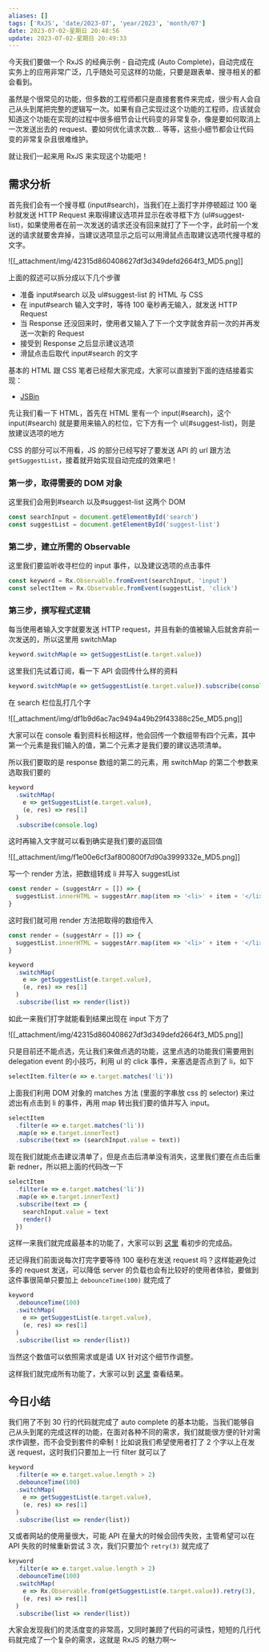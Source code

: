 ```yaml
---
aliases: []
tags: ['RxJS', 'date/2023-07', 'year/2023', 'month/07']
date: 2023-07-02-星期日 20:48:56
update: 2023-07-02-星期日 20:49:33
---
```


今天我们要做一个 RxJS 的经典示例 - 自动完成 (Auto Complete)，自动完成在实务上的应用非常广泛，几乎随处可见这样的功能，只要是跟表单、搜寻相关的都会看到。

虽然是个很常见的功能，但多数的工程师都只是直接套套件来完成，很少有人会自己从头到尾把完整的逻辑写一次。如果有自己实现过这个功能的工程师，应该就会知道这个功能在实现的过程中很多细节会让代码变的非常复杂，像是要如何取消上一次发送出去的 request、要如何优化请求次数… 等等，这些小细节都会让代码变的非常复杂且很难维护。

就让我们一起来用 RxJS 来实现这个功能吧！

## 需求分析

首先我们会有一个搜寻框 (input\#search)，当我们在上面打字并停顿超过 100 毫秒就发送 HTTP Request 来取得建议选项并显示在收寻框下方 (ul\#suggest-list)，如果使用者在前一次发送的请求还没有回来就打了下一个字，此时前一个发送的请求就要舍弃掉，当建议选项显示之后可以用滑鼠点击取建议选项代搜寻框的文字。

![[_attachment/img/42315d860408627df3d349defd2664f3_MD5.png]]

上面的叙述可以拆分成以下几个步骤

- 准备 input\#search 以及 ul#suggest-list 的 HTML 与 CSS
- 在 input\#search 输入文字时，等待 100 毫秒再无输入，就发送 HTTP Request
- 当 Response 还没回来时，使用者又输入了下一个文字就舍弃前一次的并再发送一次新的 Request
- 接受到 Response 之后显示建议选项
- 滑鼠点击后取代 input\#search 的文字

基本的 HTML 跟 CSS 笔者已经帮大家完成，大家可以直接到下面的连结接着实现：

- [JSBin](https://jsbin.com/yaxupi/3/edit?js,output)

先让我们看一下 HTML，首先在 HTML 里有一个 input(\#search)，这个 input(\#search) 就是要用来输入的栏位，它下方有一个 ul(\#suggest-list)，则是放建议选项的地方

CSS 的部分可以不用看，JS 的部分已经写好了要发送 API 的 url 跟方法 `getSuggestList`，接着就开始实现自动完成的效果吧！

### 第一步，取得需要的 DOM 对象

这里我们会用到\#search 以及\#suggest-list 这两个 DOM

```js
const searchInput = document.getElementById('search')
const suggestList = document.getElementById('suggest-list')
```

### 第二步，建立所需的 Observable

这里我们要监听收寻栏位的 input 事件，以及建议选项的点击事件

```js
const keyword = Rx.Observable.fromEvent(searchInput, 'input')
const selectItem = Rx.Observable.fromEvent(suggestList, 'click')
```

### 第三步，撰写程式逻辑

每当使用者输入文字就要发送 HTTP request，并且有新的值被输入后就舍弃前一次发送的，所以这里用 switchMap

```js
keyword.switchMap(e => getSuggestList(e.target.value))
```

这里我们先试着订阅，看一下 API 会回传什么样的资料

```js
keyword.switchMap(e => getSuggestList(e.target.value)).subscribe(console.log)
```

在 search 栏位乱打几个字

![[_attachment/img/df1b9d6ac7ac9494a49b29f43388c25e_MD5.png]]

大家可以在 console 看到资料长相这样，他会回传一个数组带有四个元素，其中第一个元素是我们输入的值，第二个元素才是我们要的建议选项清单。

所以我们要取的是 response 数组的第二的元素，用 switchMap 的第二个参数来选取我们要的

```js
keyword
  .switchMap(
    e => getSuggestList(e.target.value),
    (e, res) => res[1]
  )
  .subscribe(console.log)
```

这时再输入文字就可以看到确实是我们要的返回值

![[_attachment/img/f1e00e6cf3af800800f7d90a3999332e_MD5.png]]

写一个 render 方法，把数组转成 li 并写入 suggestList

```js
const render = (suggestArr = []) => {
  suggestList.innerHTML = suggestArr.map(item => '<li>' + item + '</li>').join('')
}
```

这时我们就可用 render 方法把取得的数组传入

```js
const render = (suggestArr = []) => {
  suggestList.innerHTML = suggestArr.map(item => '<li>' + item + '</li>').join('')
}

keyword
  .switchMap(
    e => getSuggestList(e.target.value),
    (e, res) => res[1]
  )
  .subscribe(list => render(list))
```

如此一来我们打字就能看到结果出现在 input 下方了

![[_attachment/img/42315d860408627df3d349defd2664f3_MD5.png]]

只是目前还不能点选，先让我们来做点选的功能，这里点选的功能我们需要用到 delegation event 的小技巧，利用 ul 的 click 事件，来塞选是否点到了 li，如下

```js
selectItem.filter(e => e.target.matches('li'))
```

上面我们利用 DOM 对象的 matches 方法 (里面的字串放 css 的 selector) 来过滤出有点击到 li 的事件，再用 map 转出我们要的值并写入 input。

```js
selectItem
  .filter(e => e.target.matches('li'))
  .map(e => e.target.innerText)
  .subscribe(text => (searchInput.value = text))
```

现在我们就能点击建议清单了，但是点击后清单没有消失，这里我们要在点击后重新 redner，所以把上面的代码改一下

```js
selectItem
  .filter(e => e.target.matches('li'))
  .map(e => e.target.innerText)
  .subscribe(text => {
    searchInput.value = text
    render()
  })
```

这样一来我们就完成最基本的功能了，大家可以到 [这里](https://jsbin.com/yaxupi/6/edit?js,output) 看初步的完成品。

还记得我们前面说每次打完字要等待 100 毫秒在发送 request 吗？这样能避免过多的 request 发送，可以降低 server 的负载也会有比较好的使用者体验，要做到这件事很简单只要加上 `debounceTime(100)` 就完成了

```js
keyword
  .debounceTime(100)
  .switchMap(
    e => getSuggestList(e.target.value),
    (e, res) => res[1]
  )
  .subscribe(list => render(list))
```

当然这个数值可以依照需求或是请 UX 针对这个细节作调整。

这样我们就完成所有功能了，大家可以到 [这里](https://jsbin.com/yaxupi/7/edit?js,output) 查看结果。

## 今日小结

我们用了不到 30 行的代码就完成了 auto complete 的基本功能，当我们能够自己从头到尾的完成这样的功能，在面对各种不同的需求，我们就能很方便的针对需求作调整，而不会受到套件的牵制！比如说我们希望使用者打了 2 个字以上在发送 request，这时我们只要加上一行 filter 就可以了

```js
keyword
  .filter(e => e.target.value.length > 2)
  .debounceTime(100)
  .switchMap(
    e => getSuggestList(e.target.value),
    (e, res) => res[1]
  )
  .subscribe(list => render(list))
```

又或者网站的使用量很大，可能 API 在量大的时候会回传失败，主管希望可以在 API 失败的时候重新尝试 3 次，我们只要加个 `retry(3)` 就完成了

```js
keyword
  .filter(e => e.target.value.length > 2)
  .debounceTime(100)
  .switchMap(
    e => Rx.Observable.from(getSuggestList(e.target.value)).retry(3),
    (e, res) => res[1]
  )
  .subscribe(list => render(list))
```

大家会发现我们的灵活度变的非常高，又同时兼顾了代码的可读性，短短的几行代码就完成了一个复杂的需求，这就是 RxJS 的魅力啊～
